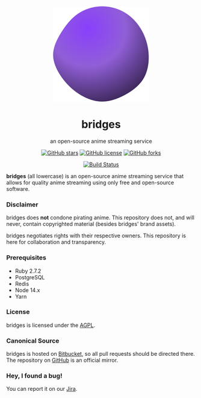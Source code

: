 <div align="center">
  <img src="https://github.com/bridges-anime/bridges/raw/master/app/assets/images/logo.svg" alt="bridges logo" width="256px" />

  <h1>bridges</h1>

  <p>an open-source anime streaming service</p>

  <a href="https://github.com/bridges-anime/bridges/stargazers"><img alt="GitHub stars" src="https://img.shields.io/github/stars/bridges-anime/bridges"></a> <a href="https://github.com/bridges-anime/bridges/blob/master/LICENSE"><img alt="GitHub license" src="https://img.shields.io/github/license/bridges-anime/bridges"></a> <a href="https://github.com/bridges-anime/bridges/network"><img alt="GitHub forks" src="https://img.shields.io/github/forks/bridges-anime/bridges"></a>

  <a href="https://travis-ci.com/bridges-anime/bridges"><img alt="Build Status" src="https://img.shields.io/travis/com/bridges-anime/bridges"></a>
</div>

**bridges** (all lowercase) is an open-source anime streaming service that allows for quality anime streaming using only free and open-source software.

### Disclaimer

bridges does **not** condone pirating anime. This repository does not, and will never, contain copyrighted material (besides bridges' brand assets).

bridges negotiates rights with their respective owners. This repository is here for collaboration and transparency.

### Prerequisites

- Ruby 2.7.2
- PostgreSQL
- Redis
- Node 14.x
- Yarn

### License

bridges is licensed under the [AGPL](LICENSE).

### Canonical Source

bridges is hosted on [Bitbucket], so all pull requests should be directed there. The repository on [GitHub] is an official mirror.

### Hey, I found a bug!

You can report it on our [Jira].

[Bitbucket]: https://git.themintfarm.ml/projects/BRID/repos/bridges
[GitHub]: https://github.com/bridges-anime/bridges
[Jira]: https://jira.themintfarm.ml/projects/BRID